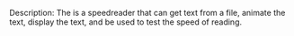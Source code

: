 Description: 
The is a speedreader that can get text from a file, animate the text, 
display the text, and be used to test the speed of reading.  


